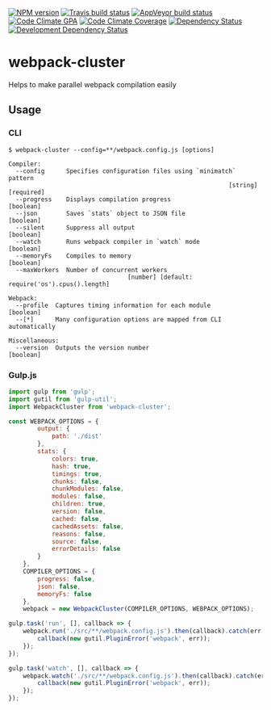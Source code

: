 [![NPM version](http://img.shields.io/npm/v/webpack-cluster.svg?style=flat-square)](https://www.npmjs.org/package/webpack-cluster)
[![Travis build status](http://img.shields.io/travis/mdreizin/webpack-glob/es6.svg?style=flat-square)](https://travis-ci.org/mdreizin/webpack-glob)
[![AppVeyor build status](https://img.shields.io/appveyor/ci/mdreizin/webpack-glob/es6.svg?style=flat-square)](https://ci.appveyor.com/project/mdreizin/webpack-glob/branch/es6)
[![Code Climate GPA](https://img.shields.io/codeclimate/github/github/mdreizin/webpack-glob.svg?style=flat-square)](https://codeclimate.com/github/mdreizin/webpack-glob)
[![Code Climate Coverage](https://img.shields.io/codeclimate/coverage/github/github/mdreizin/webpack-glob.svg?style=flat-square)](https://codeclimate.com/github/mdreizin/webpack-glob)
[![Dependency Status](https://img.shields.io/david/mdreizin/webpack-glob.svg?style=flat-square)](https://david-dm.org/mdreizin/webpack-glob)
[![Development Dependency Status](https://img.shields.io/david/dev/mdreizin/webpack-glob.svg?style=flat-square)](https://david-dm.org/mdreizin/webpack-glob#info=devDependencies)

webpack-cluster
===============

Helps to make parallel webpack compilation easily

<h2 id="usage">Usage</h2>

<h3 id="usage-cli">CLI</h3>

```
$ webpack-cluster --config=**/webpack.config.js [options]

Compiler:
  --config      Specifies configuration files using `minimatch` pattern
                                                             [string] [required]
  --progress    Displays compilation progress                          [boolean]
  --json        Saves `stats` object to JSON file                      [boolean]
  --silent      Suppress all output                                    [boolean]
  --watch       Runs webpack compiler in `watch` mode                  [boolean]
  --memoryFs    Compiles to memory                                     [boolean]
  --maxWorkers  Number of concurrent workers
                                 [number] [default: require('os').cpus().length]

Webpack:
  --profile  Captures timing information for each module               [boolean]
  --[*]      Many configuration options are mapped from CLI automatically

Miscellaneous:
  --version  Outputs the version number                                [boolean]

```

<h3 id="usage-gulp-js">Gulp.js</h3>

```javascript
import gulp from 'gulp';
import gutil from 'gulp-util';
import WebpackCluster from 'webpack-cluster';

const WEBPACK_OPTIONS = {
        output: {
            path: './dist'
        },
        stats: {
            colors: true,
            hash: true,
            timings: true,
            chunks: false,
            chunkModules: false,
            modules: false,
            children: true,
            version: false,
            cached: false,
            cachedAssets: false,
            reasons: false,
            source: false,
            errorDetails: false
        }
    },
    COMPILER_OPTIONS = {
        progress: false,
        json: false,
        memoryFs: false
    },
    webpack = new WebpackCluster(COMPILER_OPTIONS, WEBPACK_OPTIONS);

gulp.task('run', [], callback => {
    webpack.run('./src/**/webpack.config.js').then(callback).catch(err => {
        callback(new gutil.PluginError('webpack', err));
    });
});

gulp.task('watch', [], callback => {
    webpack.watch('./src/**/webpack.config.js').then(callback).catch(err => {
        callback(new gutil.PluginError('webpack', err));
    });
});

```
